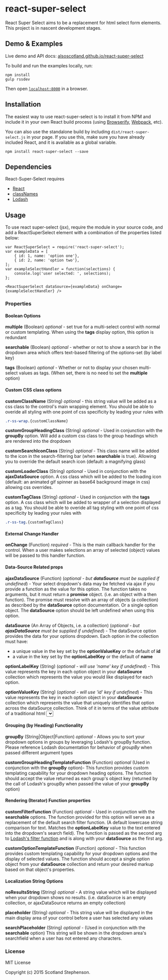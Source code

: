 # react-super-select

React Super Select aims to be a replacement for html select form elements.
This project is in nascent development stages.


## Demo & Examples

Live demo and API docs: [alsoscotland.github.io/react-super-select](http://alsoscotland.github.io/react-super-select/)

To build and run the examples locally, run:

```
npm install
gulp rssdev
```

Then open [`localhost:8000`](http://localhost:8000) in a browser.


## Installation

The easiest way to use react-super-select is to install it from NPM and include it in your own React build process (using [Browserify](http://browserify.org), [Webpack](http://webpack.github.io/), etc).

You can also use the standalone build by including `dist/react-super-select.js` in your page. If you use this, make sure you have already included React, and it is available as a global variable.

```
npm install react-super-select --save
```

## Dependencies
React-Super-Select requires 
  - [React](https://facebook.github.io/react/index.html)
  - [classNames](https://www.npmjs.com/package/classnames)
  - [Lodash](https://lodash.com/)

## Usage

To use react super-select (jsx), require the module in your source code, and add a ReactSuperSelect element with a combination of the properties listed below:

```
var ReactSuperSelect = require('react-super-select');
var exampleData = [
    { id: 1, name: 'option one'},
    { id: 2, name: 'option two'},
];
var exampleSelectHandler = function(selections) {
    console.log('user selected: ', selections);
};

<ReactSuperSelect dataSource={exampleData} onChange={exampleSelectHandler} />
```

### Properties

#### Boolean Options

**multiple** (Boolean) *optional*  - set true for a multi-select control with normal or custom templating.  When using the **tags** display option, this option is redundant

**searchable** (Boolean) *optional* - whether or not to show a search bar in the dropdown area which offers text-based filtering of the options-set (by label key)

**tags** (Boolean) *optional* - Whether or not to display your chosen multi-select values as tags.  (When set, there is no need to set the **multiple** option)

#### Custom CSS class options

**customClassName** (String) *optional* - this string value will be added as a css class to the control's main wrapping element.  You should be able to overide all styling with one point of css specificity by leading your rules with 
```css
.r-ss-wrap.{customClassName}
```

**customGroupHeadingClass** (String) *optional* - Used in conjunction with the **groupBy** option.  Will add a custom css class to the group headings which are rendered into the dropdown

**customSearchIconClass** (String) *optional* - This class name will be added to the icon in the search-filtering bar (when **searchable** is true).  Allowing you to override the default search icon (default: a magnifying glass)

**customLoaderClass** (String) *optional* - Used in conjunction with the **ajaxDataSource** option.  A css class which will be added to the loading icon (default: an animated gif spinner as base64 background image in css) allowing css overrides.

**customTagClass** (String) *optional* - Used in conjunction with the **tags** option.  A css class which will be added to wrapper of a selection displayed as a tag. You should be able to overide all tag styling with one point of css specificity by leading your rules with 
```css
.r-ss-tag.{customTagClass} 
```

#### External Change Handler

**onChange** (Function) *required* - This is the main callback handler for the control.  When a user makes selections an array of selected (object) values will be passed to this handler function.

#### Data-Source Related props

**ajaxDataSource** (Function) (*optional - but **dataSource** must be supplied if undefined*) - Your select dropdown's data may be fetched via ajax if you provide a function as the value for this option.  The function takes no arguments, but it must return a **promise** object. (i.e. an object with a then function).  The promise must resolve with an array of objects (a collection) as described by the **dataSource** option documentation. Or a single option object.  The **dataSource** option should be left undefined when using this option.

**dataSource** (An Array of Objects, i.e. a collection) (*optional - but **ajaxDataSource** must be supplied if undefined*) - The dataSource option provides the data for your options dropdown. Each option in the collection must have:   
  - a unique value in the key set by the **optionValueKey** or the default of **id**
  - a value in the key set by the **optionLabelKey** or the default of **name**

**optionLabelKey** (String) (*optional - will use 'name' key if undefined*) - This value represents the key in each option object in your **dataSource** collection which represents the value you would like displayed for each option.

**optionValueKey** (String) (*optional - will use 'id' key if undefined*) - This value represents the key in each option object in your **dataSource** collection which represents the value that uniquely identifies that option across the dataSource collection.  Think of it in terms of the value attribute of a traditional html <select> element

#### Grouping (by Heading) Functionality
 **groupBy** (String|Object|Function) *optional* - Allows you to sort your dropdown options in groups by leveraging Lodash's groupBy function.  Please reference Lodash documentation for behavior of *groupBy* when passed different argument types

 **customGroupHeadingTemplateFunction** (Function) *optional* (Used in conjunction with the **groupBy** option)- This function provides custom templating capability for your dropdown heading options.  The function should accept the value returned as each group's object key (returned by the call of Lodash's groupBy when passed the value of your **groupBy** option)

#### Rendering (Iterator) Function properties

 **customFilterFunction** (Function) *optional* - Used in conjunction with the **searchable** options.  The function provided for this option will serve as a replacement of the default search filter function. (A default lowercase string comparison for text.  Matches the **optionLabelKey** value to the text entered into the dropdown's search field).  The function is passed as the second arg to [Lodash's filter function](https://lodash.com/docs#filter) and is along with your **dataSource** as the first arg.

 **customOptionTemplateFunction** (Function) *optional* - This function provides custom templating capability for your dropdown options and the display of selected values.  The function should accept a single option object from your **dataSource** collection and return your desired markup based on that object's properties.

#### Localization String Options
  
  **noResultsString** (String) *optional* - A string value which will be displayed when your dropdown shows no results.  (i.e. dataSource is an empty collection, or ajaxDataSource returns an empty collection)

  **placeholder** (String) *optional* - This string value will be displayed in the main display area of your control before a user has selected any values

  **searchPlaceholder** (String) *optional* - (Used in conjunction with the **searchable** option) This string will be shown in the dropdown area's searchfield when a user has not entered any characters. 

### License

MIT License

Copyright (c) 2015 Scotland Stephenson.

